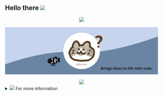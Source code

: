 ## Hello there <img src="https://media.giphy.com/media/hvRJCLFzcasrR4ia7z/giphy.gif" width="30px">


<!-- visitor volume -->
<div align="center">
  <img src ="https://gv.halberd.cn/sevenxki?theme=stroke-fill&active=6A84A3&deactive=f1f1f1&len=8&speed=40&size=30&space=5&tail=0"/>
</div>


<!-- header -->
[![Social banner for sevenxki](./assets/header.png)](https://www.cnblogs.com/sevenkiki/)


<!-- My Tag -->
<div align="center">
  <img src ="https://readme-typing-svg.herokuapp.com?font=Montserrat&size=30&duration=6000&color=6A84A3&center=true&vCenter=true&width=1200&lines=Web+Developer;Content+Creator;unusual+but+wonderful+thinking"/>
</div>


<!-- detail -->
<details>
  <summary><img src="https://media.giphy.com/media/VgCDAzcKvsR6OM0uWg/giphy.gif" width="50"> For more information</summary>

#### About me

* 🎓 I am a student at SCAU. 
* 🎯 Aspire to become an excellent Frontend Developer.
* 🌱 Currently learning Web development, NLP & English.
* 📖 Ongoing knowledge output at [sevenkiki.com](https://www.cnblogs.com/sevenkiki/).
* 💗 Pursue all beautiful and interesting things.

<!-- #### Coding statistics
![Most Used Languages](https://github-readme-stats.vercel.app/api/top-langs/?username=sevenxki&theme=buefy&layout=compact) -->


#### Connect with me

[![Blog](./assets/blog.svg)](https://www.cnblogs.com/sevenkiki/)
&nbsp;&nbsp;
[![Mail](./assets/mail.svg)](mailto:sevensevenki@163.com)
&nbsp;&nbsp;
[![Github](./assets/github.svg)](https://github.com/sevenxki)
&nbsp;&nbsp;
[![Yuque](./assets/yuque.svg)](https://www.yuque.com/u22252612)

#### Languages and Tools

<img align="left" alt="HTML5" src="https://cdn.jsdelivr.net/gh/sevenxki/cdn-static@1.0/profile/HTML5.svg" style="padding-right:10px;" />
<img align="left" alt="CSS3" src="https://cdn.jsdelivr.net/gh/sevenxki/cdn-static@1.0/profile/CSS3.svg" style="padding-right:10px;" />
<img align="left" alt="JavaScript" src="https://cdn.jsdelivr.net/gh/sevenxki/cdn-static@1.0/profile/javascript.svg" style="padding-right:10px;" />
<img align="left" alt="Vue" src="https://cdn.jsdelivr.net/gh/sevenxki/cdn-static@1.0/profile/Vue.svg"
<img align="left" alt="Nodejs" src="https://cdn.jsdelivr.net/gh/sevenxki/cdn-static@1.0/profile/Nodejs.svg" style="padding-right:10px;" />
<img align="left" alt="MySQL" src="https://cdn.jsdelivr.net/gh/sevenxki/cdn-static@1.0/profile/MYSQL.svg" style="padding-right:10px;" />
<img align="left" alt="Java" src="https://cdn.jsdelivr.net/gh/sevenxki/cdn-static@1.0/profile/java.svg" style="padding-right:10px;" />
<img align="left" alt="Python" src="https://cdn.jsdelivr.net/gh/sevenxki/cdn-static@1.0/profile/Python.svg" style="padding-right:10px;" />
<img align="left" alt="Visual Studio Code" width="26px" src="https://cdn.jsdelivr.net/gh/sevenxki/cdn-static@1.0/profile/vscode.svg" style="padding-right:10px;" />
<img align="left" alt="Intellij IDEA" src="https://cdn.jsdelivr.net/gh/sevenxki/cdn-static@1.0/profile/intellijidea.svg" style="padding-right:10px;" />
<img align="left" alt="Pycharm" src="https://cdn.jsdelivr.net/gh/sevenxki/cdn-static@1.0/profile/Pycharm.svg" style="padding-right:10px;" />
<img align="left" alt="Git" src="https://cdn.jsdelivr.net/gh/sevenxki/cdn-static@1.0/profile/git.svg" style="padding-right:10px;" />

</details>